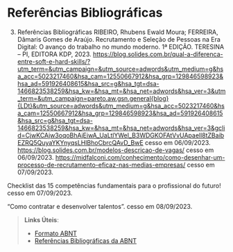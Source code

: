 # Referências Bibliográficas

3.	Referências Bibliográficas 
RIBEIRO, Rhubens Ewald Moura; FERREIRA, Dâmaris Gomes de Araújo. Recrutamento e Seleção de Pessoas na Era Digital: O avanço do trabalho no mundo moderno. 1ª EDIÇÃO. TERESINA – PI, EDITORA KDP, 2023.
https://blog.solides.com.br/qual-a-diferenca-entre-soft-e-hard-skills/?utm_term=&utm_campaign=&utm_source=adwords&utm_medium=g&hsa_acc=5023217460&hsa_cam=12550667912&hsa_grp=129846598923&hsa_ad=591926408615&hsa_src=g&hsa_tgt=dsa-1466823538259&hsa_kw=&hsa_mt=&hsa_net=adwords&hsa_ver=3&utm_term=&utm_campaign=pareto.aw.gsn.general{blog}{LDt}&utm_source=adwords&utm_medium=g&hsa_acc=5023217460&hsa_cam=12550667912&hsa_grp=129846598923&hsa_ad=591926408615&hsa_src=g&hsa_tgt=dsa-1466823538259&hsa_kw=&hsa_mt=&hsa_net=adwords&hsa_ver=3&gclid=CjwKCAjw3oqoBhAjEiwA_UaLtlYWeI_B3WDGKOFAtVvUApaell8tZBaibEZRQ5QuyaYKYnyqsLHlBhoCbrcQAvD_BwE cesso em 06/09/2023.
https://blog.solides.com.br/modelos-descricao-de-vagas/ cesso em 06/09/2023.
https://midfalconi.com/conhecimento/como-desenhar-um-processo-de-recrutamento-eficaz-nas-medias-empresas/ cesso em 07/09/2023.

Checklist das 15 competências fundamentais para o profissional do futuro! cesso em 07/09/2023.

“Como contratar e desenvolver talentos”. cesso em 08/09/2023.



> **Links Úteis**:
> - [Formato ABNT](https://www.normastecnicas.com/abnt/)
> - [Referências Bibliográficas da ABNT](https://comunidade.rockcontent.com/referencia-bibliografica-abnt/)
